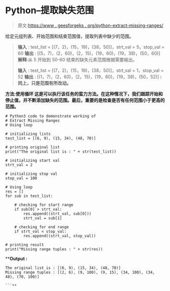 # Python–提取缺失范围

> 原文:[https://www . geesforgeks . org/python-extract-missing-ranges/](https://www.geeksforgeeks.org/python-extract-missing-ranges/)

给定元组列表、开始范围和结束范围值，提取列表中缺少的范围。

> **输入** : test_list = [(7，2)，(15，19)，(38，50)]，strt_val = 5，stop_val = 60
> **输出** : [(5，7)，(2，60)，(2，15)，(19，60)，(19，38)，(50，60)]
> **解释**:从 5 开始到 50-60 结束的缺失元素范围根据需要输出。
> 
> **输入** : test_list = [(7，2)，(15，19)，(38，50)]，strt_val = 1，stop_val = 52
> **输出** : [(1，7)，(2，60)，(2，15)，(19，60)，(19，38)，(50，52)]
> **:同上，只是范围有所改动。**

****方法:使用循环**
这是可以执行该任务的蛮力方法。在这种情况下，我们跟踪开始和停止值，并不断添加缺失的范围。最后，重要的是检查是否有任何范围小于更高的范围。**

```
# Python3 code to demonstrate working of 
# Extract Missing Ranges
# Using loop

# initializing lists
test_list = [(6, 9), (15, 34), (48, 70)]

# printing original list
print("The original list is : " + str(test_list))

# initializing start val 
strt_val = 2

# initializing stop val 
stop_val = 100

# Using loop
res = []
for sub in test_list:

    # checking for start range
    if sub[0] > strt_val:
        res.append((strt_val, sub[0]))
        strt_val = sub[1]

    # checking for end range
    if strt_val < stop_val:
        res.append((strt_val, stop_val))

# printing result 
print("Missing range tuples : " + str(res)) 
```

****Output :**

```
The original list is : [(6, 9), (15, 34), (48, 70)]
Missing range tuples : [(2, 6), (9, 100), (9, 15), (34, 100), (34, 48), (70, 100)]

```**